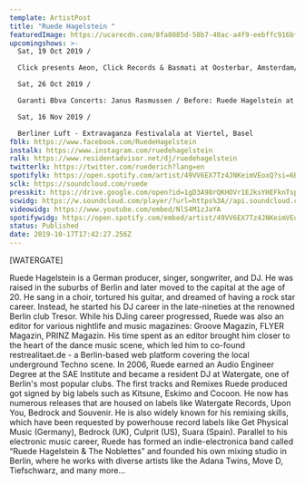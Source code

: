```yaml
---
template: ArtistPost
title: "Ruede Hagelstein "
featuredImage: https://ucarecdn.com/8fa8085d-58b7-40ac-a4f9-eebffc916bf5/-/crop/1074x389/85,0/-/preview/
upcomingshows: >-
  Sat, 19 Oct 2019 /

  Click presents Aeon, Click Records & Basmati at Oosterbar, Amsterdam/

  Sat, 26 Oct 2019 /

  Garanti Bbva Concerts: Janus Rasmussen / Before: Ruede Hagelstein at Salon Iksv, Istanbul /

  Sat, 16 Nov 2019 /

  Berliner Luft - Extravaganza Festivalala at Viertel, Basel
fblk: https://www.facebook.com/RuedeHagelstein
instalk: https://www.instagram.com/ruedehagelstein
ralk: https://www.residentadvisor.net/dj/ruedehagelstein
twitterlk: https://twitter.com/ruederich?lang=en
spotifylk: https://open.spotify.com/artist/49VV6EX7Tz4JNKeimVEoxQ?si=6BiN0aFSTr6oKQCWysbc0A
sclk: https://soundcloud.com/ruede
presskit: https://drive.google.com/open?id=1gD3A98rQKHOVr1EJksYHEFknTspZHCkE
scwidg: https://w.soundcloud.com/player/?url=https%3A//api.soundcloud.com/tracks/696762721&color=%23ff5500&auto_play=false&hide_related=false&show_comments=true&show_user=true&show_reposts=false&show_teaser=true&visual=true
videowidg: https://www.youtube.com/embed/NlS4M1zJaYA
spotifywidg: https://open.spotify.com/embed/artist/49VV6EX7Tz4JNKeimVEoxQ
status: Published
date: 2019-10-17T17:42:27.256Z
---
```

\[WATERGATE] 

Ruede Hagelstein is a German producer, singer, songwriter, and DJ. He was raised in the suburbs of Berlin and later moved to the capital at the age of 20. He sang in a choir, tortured his guitar, and dreamed of having a rock star career. Instead, he started his DJ career in the late-nineties at the renowned Berlin club Tresor. While his DJing career progressed, Ruede was also an editor for various nightlife and music magazines: Groove Magazin, FLYER Magazin, PRINZ Magazin. His time spent as an editor brought him closer to the heart of the dance music scene, which led him to co-found restrealitaet.de - a Berlin-based web platform covering the local underground Techno scene. In 2006, Ruede earned an Audio Engineer Degree at the SAE Institute and became a resident DJ at Watergate, one of Berlin's most popular clubs. The first tracks and Remixes Ruede produced got signed by big labels such as Kitsune, Eskimo and Cocoon. He now has numerous releases that are housed on labels like Watergate Records, Upon You, Bedrock and Souvenir. He is also widely known for his remixing skills, which have been requested by powerhouse record labels like Get Physical Music (Germany), Bedrock (UK), Culprit (US), Suara (Spain). Parallel to his electronic music career, Ruede has formed an indie-electronica band called “Ruede Hagelstein & The Noblettes” and founded his own mixing studio in Berlin, where he works with diverse artists like the Adana Twins, Move D, Tiefschwarz, and many more...